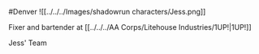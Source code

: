 #Denver 
![[../../../Images/shadowrun characters/Jess.png]]

Fixer and bartender at [[../../../AA Corps/Litehouse Industries/1UP!|1UP!]] 


Jess' Team